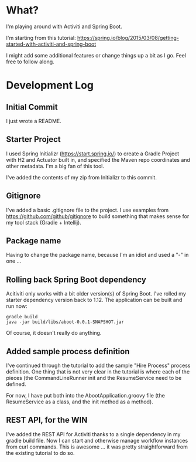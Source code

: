 # What?

I'm playing around with Activiti and Spring Boot.

I'm starting from this tutorial:
https://spring.io/blog/2015/03/08/getting-started-with-activiti-and-spring-boot

I might add some additional features or change things up a
bit as I go. Feel free to follow along.

# Development Log

## Initial Commit

I just wrote a README.

## Starter Project

I used Spring Initializr (https://start.spring.io/) to create a Gradle Project with H2 and Actuator built in, and specified the Maven repo coordinates and other metadata. I'm a big fan of this tool.

I've added the contents of my zip from Initializr to this commit.

## Gitignore

I've added a basic .gitignore file to the project. I use examples from https://github.com/github/gitignore to
build something that makes sense for my tool stack (Gradle + Intellij).

## Package name

Having to change the package name, because I'm an idiot and used a "-" in one ...

## Rolling back Spring Boot dependency

Acitiviti only works with a bit older version(s) of Spring Boot. I've rolled my starter dependency
version back to 1.12. The application can be built and run now:

```
gradle build
java -jar build/libs/aboot-0.0.1-SNAPSHOT.jar
```

Of course, it doesn't really do anything.

## Added sample process definition

I've continued through the tutorial to add the sample "Hire Process" process definition. One thing
that is not very clear in the tutorial is where each of the pieces (the CommandLineRunner init and the
ResumeService need to be defined.

For now, I have put both into the AbootApplication.groovy file (the ResumeService as a class, and the
init method as a method).

## REST API, for the WIN

I've added the REST API for Activiti thanks to a single dependency in my gradle build file. Now I can start
and otherwise manage workflow instances from curl commands. This is awesome ... it was pretty straightforward
from the existing tutorial to do so.

